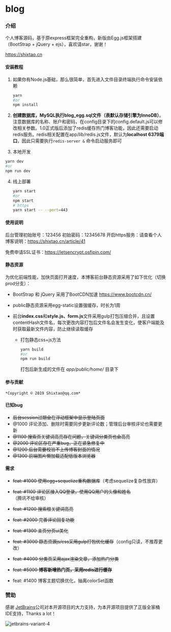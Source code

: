 # blog

### 介绍
个人博客源码，基于原express框架完全重构，新版由Egg.js框架搭建（BootStrap + jQuery + ejs），喜欢请star，谢谢！

https://shixtao.cn

#### 	安装教程

1. 如果你有Node.js基础，那么很简单，首先进入文件目录终端执行命令安装依赖

   ```bash
   yarn
   #or
   npm install
   ```

   

2. **创建数据库，MySQL执行blog_egg.sql文件（表默认存储引擎为InnoDB）**。注意数据库的名称、账户和密码，在config目录下的config.default.js可以修改相关参数。1.0正式版后添加了redis缓存热门博客功能，因此还需要启动redis服务。redis相关配置在app/lib/redis.js文件，默认为**localhost 6379端口**，因此只需要执行```redis-server &``` 命令启动服务即可

3.  本地开发

   ```bash
   yarn dev
   #or
   npm run dev
   ```


4. 线上部署

   ```bash
   yarn start
   #or
   npm start
   # https
   yarn start -- --port=443
   ```

   

#### 使用说明

  后台管理初始账号：123456  初始密码：12345678
  开启https服务：请查看个人博客说明：https://shixtao.cn/article/41

  免费申请SSL证书：https://letsencrypt.osfipin.com/  



#### 静态资源

​	为优化前端性能，加快页面打开速度，本博客前台静态资源采用了如下优化（切换prod分支）：

  + BootStrap 和 jQuery 采用了BootCDN加速 https://www.bootcdn.cn/

  + public静态资源采用egg-static设置强缓存，时长为1周

  + 前台**index.css**和**style.js、form.js**文件采用gulp打包压缩合并，且设置contentHash文件名，每次更改内容打包后文件名会发生变化，使客户端能及时获取最新文件内容，防止继续读取缓存

    + 打包静态css+js方法

      ```bash
      yarn build
      #or
      npm run build
      ```

      打包后新生成的文件在 _app/public/home/_ 目录下



#### 参与贡献

    *Copyright © 2019 Shixtao@qq.com*


#### 已知bug
+   ~~后台session过期会在浮动框架中显示登陆页面~~
+   @1000 评论添加、删除时需要同步更新评论数；管理后台审核评论也需要更新
+   ~~@1100 搜索页关键词高亮存在问题，关键词分类页也会高亮~~
+   ~~@2000 评论区存在严重bug，正在紧急修复中~~
+   ~~@1200 后台需要校验不上传博客封面的情况~~
+   ~~@1300 前端图片懒加载适配低版本浏览器~~



#### 需求

+ ~~feat: #1000 使用egg+sequelize重构数据库~~（考虑sequelize复杂性放弃）
+ ~~feat: #1100 评论区接入QQ登录，使用QQ用户的头像和姓名~~（腾讯不给审核）
+ ~~feat: #1200 搜索框关键词高亮~~
+ ~~feat: #2000 完善评论回复功能~~
+ ~~feat: #1300 主页分页ui美化~~
+ ~~feat: #3000 静态资源js/css采用gulp打包优化缓存~~（config只读，不推荐更改）
+ ~~feat: #4000 分类页采用ajax渲染文章，添加热门分类~~
+ ~~feat: #5000 **博客新增热门页，采用redis进行缓存**~~

+ feat: #1400 博客主题切换优化，抽离colorSet函数  

### 赞助  
  感谢 [JetBrains](https://www.jetbrains.com/?from=LittleStoney)公司对本开源项目的大力支持，为本开源项目提供了正版全家桶IDE支持，Thanks a lot！

![jetbrains-variant-4](https://note.youdao.com/yws/api/personal/file/WEBdd8cf6ced948fe5c38182858f2f6ae8c?method=download&shareKey=9e13b20d59ec1290f0d595c3745d5bf0)